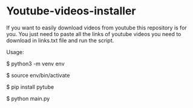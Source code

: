 # Youtube-videos-installer
If you want to easily download videos from youtube this repository is for you. You just need to paste all the links of youtube videos you need to download in links.txt file and run the script.

Usage:

$ python3 -m venv env

$ source env/bin/activate

$ pip install pytube

$ python main.py
